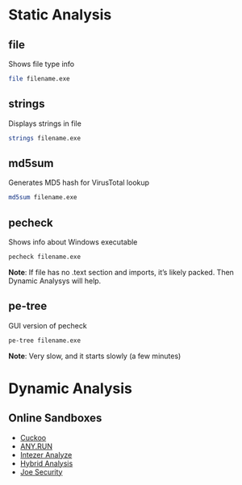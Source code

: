 # Static Analysis

## file
Shows file type info
```bash copy
file filename.exe
```

## strings
Displays strings in file
```bash copy
strings filename.exe
```

## md5sum
Generates MD5 hash for VirusTotal lookup
```bash copy
md5sum filename.exe
```

## pecheck
Shows info about Windows executable
```bash copy
pecheck filename.exe
```
**Note**: If file has no .text section and imports, it’s likely packed. Then Dynamic Analysys will help.

## pe-tree
GUI version of pecheck
```bash copy
pe-tree filename.exe
```
**Note**: Very slow, and it starts slowly (a few minutes)


# Dynamic Analysis

## Online Sandboxes
- [Cuckoo](https://cuckoo.cert.ee/)
- [ANY.RUN](https://any.run/)
- [Intezer Analyze](https://analyze.intezer.com/)
- [Hybrid Analysis](https://hybrid-analysis.com/)
- [Joe Security](https://www.joesecurity.org/)